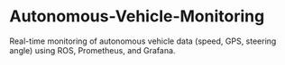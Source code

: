 # Autonomous-Vehicle-Monitoring
Real-time monitoring of autonomous vehicle data (speed, GPS, steering angle) using ROS, Prometheus, and Grafana.
